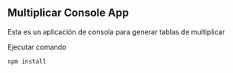 ## Multiplicar Console App

Esta es un aplicación de consola para generar tablas de multiplicar 

Ejecutar comando 

```
npm install
```